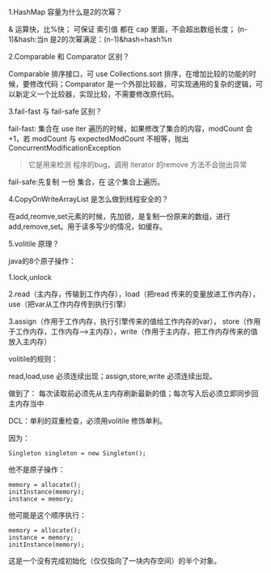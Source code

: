 1.HashMap 容量为什么是2的次幂？

& 运算快，比%快；
可保证 索引值 都在 cap 里面，不会超出数组长度；
(n-1)&hash:当n 是2的次幂满足：(n-1)&hash=hash%n

2.Comparable 和 Comparator 区别？

Comparable 排序接口，可 use Collections.sort 排序，在增加比较的功能的时候，要修改代码；Comparator 是一个外部比较器，可实现通用的复杂的逻辑，可以新定义一个比较器，实现比较，不需要修改原代码。

3.fail-fast 与 fail-safe 区别？

fail-fast: 集合在 use iter 遍历的时候，如果修改了集合的内容，modCount 会+1，若 modCount 与 expectedModCount 不相等，抛出ConcurrentModificationException

> 它是用来检测 程序的bug，调用 iterator 的remove 方法不会抛出异常

fail-safe:先复制 一份 集合，在 这个集合上遍历。

4.CopyOnWriteArrayList 是怎么做到线程安全的？

在add,reomve,set元素的时候，先加锁，是复制一份原来的数组，进行add,remove,set。用于读多写少的情况，如缓存。

5.volitile 原理？

java的8个原子操作：

1.lock,unlock

2.read（主内存，传输到工作内存），load（把read 传来的变量放进工作内存），use（把var从工作内存传到执行引擎）

3.assign（作用于工作内存，执行引擎传来的值给工作内存的var），
store（作用于工作内存，工作内存-->主内存），write（作用于主内存，把工作内存传来的值放入主内存）

volitile的规则：

read,load,use 必须连续出现；assign,store,write 必须连续出现。

做到了：
每次读取前必须先从主内存刷新最新的值；每次写入后必须立即同步回主内存当中

DCL：单利的双重检查，必须用volitile 修饰单利。

因为：
```aidl
Singleton singleton = new Singleton();
```
他不是原子操作：

```aidl
memory = allocate();
initInstance(memory);
instance = memory;
```
他可能是这个顺序执行：
```aidl
memory = allocate();
instance = memory;
initInstance(memory);
```

这是一个没有完成初始化（仅仅指向了一块内存空间）的半个对象。



